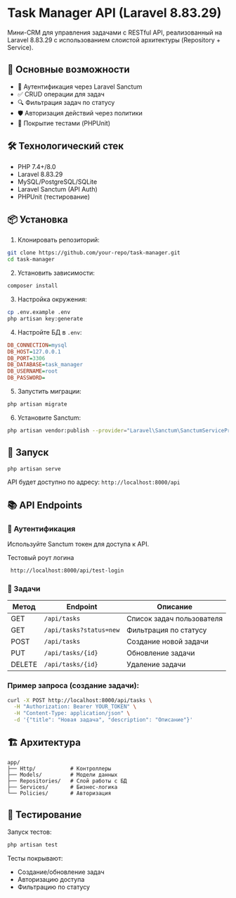 # Task Manager API (Laravel 8.83.29)

Мини-CRM для управления задачами с RESTful API, реализованный на Laravel 8.83.29 с использованием слоистой архитектуры (Repository + Service).

## 📌 Основные возможности

- 🔐 Аутентификация через Laravel Sanctum
- ✅ CRUD операции для задач
- 🔍 Фильтрация задач по статусу
- 🛡️ Авторизация действий через политики
- 🧪 Покрытие тестами (PHPUnit)

## 🛠 Технологический стек

- PHP 7.4+/8.0
- Laravel 8.83.29
- MySQL/PostgreSQL/SQLite
- Laravel Sanctum (API Auth)
- PHPUnit (тестирование)

## 📦 Установка

1. Клонировать репозиторий:
```bash
git clone https://github.com/your-repo/task-manager.git
cd task-manager
```

2. Установить зависимости:
```bash
composer install
```

3. Настройка окружения:
```bash
cp .env.example .env
php artisan key:generate
```

4. Настройте БД в `.env`:
```ini
DB_CONNECTION=mysql
DB_HOST=127.0.0.1
DB_PORT=3306
DB_DATABASE=task_manager
DB_USERNAME=root
DB_PASSWORD=
```

5. Запустить миграции:
```bash
php artisan migrate
```

6. Установите Sanctum:
```bash
php artisan vendor:publish --provider="Laravel\Sanctum\SanctumServiceProvider"
```

## 🚀 Запуск

```bash
php artisan serve
```

API будет доступно по адресу: `http://localhost:8000/api`

## 📚 API Endpoints

### 🔐 Аутентификация
Используйте Sanctum токен для доступа к API.

Тестовый роут логина
```bash
 http://localhost:8000/api/test-login
```

### 📝 Задачи

| Метод | Endpoint                | Описание                     |
|-------|-------------------------|-----------------------------|
| GET   | `/api/tasks`            | Список задач пользователя   |
| GET   | `/api/tasks?status=new` | Фильтрация по статусу       |
| POST  | `/api/tasks`            | Создание новой задачи       |
| PUT   | `/api/tasks/{id}`       | Обновление задачи           |
| DELETE| `/api/tasks/{id}`       | Удаление задачи             |

### Пример запроса (создание задачи):
```bash
curl -X POST http://localhost:8000/api/tasks \
  -H "Authorization: Bearer YOUR_TOKEN" \
  -H "Content-Type: application/json" \
  -d '{"title": "Новая задача", "description": "Описание"}'
```

## 🏗 Архитектура

```
app/
├── Http/           # Контроллеры
├── Models/         # Модели данных
├── Repositories/   # Слой работы с БД
├── Services/       # Бизнес-логика
└── Policies/       # Авторизация
```

## 🧪 Тестирование

Запуск тестов:
```bash
php artisan test
```

Тесты покрывают:
- Создание/обновление задач
- Авторизацию доступа
- Фильтрацию по статусу
